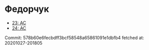 # Федорчук
- [23: AC](23.md)
- [24: AC](24.md)

Commit: 578b60e6fecbdff3bcf58548a65861091e1dbfb4
 fetched at: 20201027-201805
